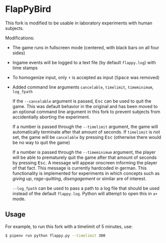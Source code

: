 FlapPyBird
===============

This fork is modified to be usable in laboratory experiments with human subjects.

Modifications:
- The game runs in fullscreen mode (centered, with black bars on all four sides)
- Ingame events will be logged to a text file (by default `flappy.log`) with time stamps
- To homogenize input, only <kbd>&uarr;</kbd> is accepted as input (<kbd>Space</kbd> was removed)
- Added command line arguments `cancelable`, `timelimit`, `timeminimum`, `log_fpath`

   If the `--cancelable` argument is passed, <kbd>Esc</kbd> can be used to quit the game. This was default behavior in the original and has been moved to an optional command line argument in this fork to prevent subjects from accidentially aborting the experiment.
   
   If a number is passed through the `--timelimit` argument, the game will automatically terminate after that amount of seconds. If `timelimit` is not set, the game will be `cancelable` by pressing <kbd>Esc</kbd> (otherwise there would be no way to quit the game)
   
   If a number is passed through the `--timeminimum` argument, the player will be able to prematurely quit the game after that amount of seconds by pressing <kbd>Esc</kbd>. A message will appear onscreen informing the player of that fact. This message is currently hardcoded in german. This functionality is implemented for experiments in which concepts such as *giving up*, *rage-quitting*, *disengagement* or similar are of interest.
   
   `--log_fpath` can be used to pass a path to a log file that should be used instead of the default `flappy.log`. Python will attempt to open this in `a+` mode.
   
## Usage

For example, to run this fork with a timelimit of 5 minutes, use:

```bash
$ pipenv run python flappy.py --timelimit 300
```
